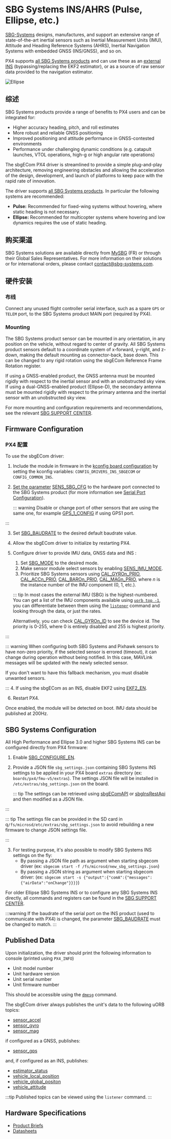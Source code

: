 # SBG Systems INS/AHRS (Pulse, Ellipse, etc.)

[SBG-Systems](https://www.sbg-systems.com/) designs, manufactures, and support an extensive range of state-of-the-art inertial sensors such as Inertial Measurement Units (IMU), Attitude and Heading Reference Systems (AHRS), Inertial Navigation Systems with embedded GNSS (INS/GNSS), and so on.

PX4 supports [all SBG Systems products](https://www.sbg-systems.com/products/) and can use these as an [external INS](../sensor/inertial_navigation_systems.md) (bypassing/replacing the EKF2 estimator), or as a source of raw sensor data provided to the navigation estimator.

![Ellipse](../../assets/hardware/sensors/inertial/ellipse-inertial-navigation-system.png)

## 综述

SBG Systems products provide a range of benefits to PX4 users and can be integrated for:

- Higher accuracy heading, pitch, and roll estimates
- More robust and reliable GNSS positioning
- Improved positioning and attitude performance in GNSS-contested environments
- Performance under challenging dynamic conditions (e.g. catapult launches, VTOL operations, high-g or high angular rate operations)

The sbgECom PX4 driver is streamlined to provide a simple plug-and-play architecture, removing engineering obstacles and allowing the acceleration of the design, development, and launch of platforms to keep pace with the rapid rate of innovation.

The driver supports [all SBG Systems products](https://www.sbg-systems.com/products/).
In particular the following systems are recommended:

- **Pulse:** Recommended for fixed-wing systems without hovering, where static heading is not necessary.
- **Ellipse:** Recommended for multicopter systems where hovering and low dynamics requires the use of static heading.

## 购买渠道

SBG Systems solutions are available directly from [MySBG](https://my.sbg-systems.com) (FR) or through their Global Sales Representatives. For more information on their solutions or for international orders, please contact contact@sbg-systems.com.

## 硬件安装

### 布线

Connect any unused flight controller serial interface, such as a spare `GPS` or `TELEM` port, to the SBG Systems product MAIN port (required by PX4).

### Mounting

The SBG Systems product sensor can be mounted in any orientation, in any position on the vehicle, without regard to center of gravity.
All SBG Systems product sensors default to a coordinate system of x-forward, y-right, and z-down, making the default mounting as connector-back, base down.
This can be changed to any rigid rotation using the sbgECom Reference Frame Rotation register.

If using a GNSS-enabled product, the GNSS antenna must be mounted rigidly with respect to the inertial sensor and with an unobstructed sky view. If using a dual-GNSS-enabled product (Ellipse-D), the secondary antenna must be mounted rigidly with respect to the primary antenna and the inertial sensor with an unobstructed sky view.

For more mounting and configuration requirements and recommendations, see the relevant [SBG SUPPORT CENTER](https://support.sbg-systems.com/sc).

## Firmware Configuration

### PX4 配置

To use the sbgECom driver:

1. Include the module in firmware in the [kconfig board configuration](../hardware/porting_guide_config.md#px4-board-configuration-kconfig) by setting the kconfig variables: `CONFIG_DRIVERS_INS_SBGECOM` or `CONFIG_COMMON_INS`.

2. [Set the parameter](../advanced_config/parameters.md) [SENS_SBG_CFG](../advanced_config/parameter_reference.md#SENS_SBG_CFG) to the hardware port connected to the SBG Systems product (for more information see [Serial Port Configuration](../peripherals/serial_configuration.md)).

   ::: warning
   Disable or change port of other sensors that are using the same one, for example [GPS_1_CONFIG](../advanced_config/parameter_reference.md#GPS_1_CONFIG) if using GPS1 port.

:::

3. Set [SBG_BAUDRATE](../advanced_config/parameter_reference.md#SBG_BAUDRATE) to the desired default baudrate value.

4. Allow the sbgECom driver to initialize by restarting PX4.

5. Configure driver to provide IMU data, GNSS data and INS :

   1. Set [SBG_MODE](../advanced_config/parameter_reference.md#SBG_MODE) to the desired mode.
   2. Make sensor module select sensors by enabling [SENS_IMU_MODE](../advanced_config/parameter_reference.md#SENS_IMU_MODE).
   3. Prioritize SBG Systems sensors using [CAL_GYROn_PRIO](../advanced_config/parameter_reference.md#CAL_GYRO0_PRIO), [CAL_ACCn_PRIO](../advanced_config/parameter_reference.md#CAL_ACC0_PRIO), [CAL_BAROn_PRIO](../advanced_config/parameter_reference.md#CAL_BARO0_PRIO), [CAL_MAGn_PRIO](../advanced_config/parameter_reference.md#CAL_MAG0_PRIO), where _n_ is the instance number of the IMU component (0, 1, etc.).

   ::: tip
   In most cases the external IMU (SBG) is the highest-numbered.
   You can get a list of the IMU components available using [`uorb top -1`](../middleware/uorb.md#uorb-top-command), you can differentiate between them using the [`listener`](../modules/modules_command.md#listener) command and looking through the data, or just the rates.

   Alternatively, you can check [CAL_GYROn_ID](../advanced_config/parameter_reference.md#CAL_GYRO0_ID) to see the device id.
   The priority is 0-255, where 0 is entirely disabled and 255 is highest priority.

:::

   ::: warning
   When configuring both SBG Systems and Pixhawk sensors to have non-zero priority, if the selected sensor is errored (timeout), it can change during operation without being notified.
   In this case, MAVLink messages will be updated with the newly selected sensor.

   If you don't want to have this fallback mechanism, you must disable unwanted sensors.

:::
   4. If using the sbgECom as an INS, disable EKF2 using [EKF2_EN](../advanced_config/parameter_reference.md#EKF2_EN).

6. Restart PX4.

Once enabled, the module will be detected on boot.
IMU data should be published at 200Hz.

## SBG Systems Configuration

All High Performance and Ellipse 3.0 and higher SBG Systems INS can be configured directly from PX4 firmware:

1. Enable [SBG_CONFIGURE_EN](../advanced_config/parameter_reference.md#SBG_CONFIGURE_EN).

2. Provide a JSON file `sbg_settings.json` containing SBG Systems INS settings to be applied in your PX4 board `extras` directory (ex: `boards/px4/fmu-v5/extras`). The settings JSON file will be installed in `/etc/extras/sbg_settings.json` on the board.

   ::: tip
   The settings can be retrieved using [sbgEComAPI](https://github.com/SBG-Systems/sbgECom/tree/main/tools/sbgEComApi) or [sbgInsRestApi](https://developer.sbg-systems.com/sbgInsRestApi/1.3/#tag/Settings) and then modified as a JSON file.

:::

   ::: tip
   The settings file can be provided in the SD card in q`/fs/microsd/etc/extras/sbg_settings.json` to avoid rebuilding a new firmware to change JSON settings file.

:::

3. For testing purpose, it's also possible to modify SBG Systems INS settings on the fly:
   - By passing a JSON file path as argument when starting sbgecom driver (ex: `sbgecom start -f /fs/microsd/new_sbg_settings.json`)
   - By passing a JSON string as argument when starting sbgecom driver: (ex: `sbgecom start -s {"output":{"comA":{"messages":{"airData":"onChange"}}}}`)

For older Ellipse SBG Systems INS or to configure any SBG Systems INS directly, all commands and registers can be found in the [SBG SUPPORT CENTER](https://support.sbg-systems.com/sc).

:::warning
If the baudrate of the serial port on the INS product (used to communicate with PX4) is changed, the parameter [SBG_BAUDRATE](../advanced_config/parameter_reference.md#SBG_BAUDRATE) must be changed to match.
:::

## Published Data

Upon initialization, the driver should print the following information to console (printed using `PX4_INFO`)

- Unit model number
- Unit hardware version
- Unit serial number
- Unit firmware number

This should be accessible using the [`dmesg`](../modules/modules_system.md#dmesg) command.

The sbgECom driver always publishes the unit's data to the following uORB topics:

- [sensor_accel](../msg_docs/SensorAccel.md)
- [sensor_gyro](../msg_docs/SensorGyro.md)
- [sensor_mag](../msg_docs/SensorMag.md)

if configured as a GNSS, publishes:

- [sensor_gps](../msg_docs/SensorGps.md)

and, if configured as an INS, publishes:

- [estimator_status](../msg_docs/EstimatorStatus.md)
- [vehicle_local_position](../msg_docs/VehicleLocalPosition.md)
- [vehicle_global_positon](../msg_docs/VehicleGlobalPosition.md)
- [vehicle_attitude](../msg_docs/VehicleAttitude.md)

:::tip
Published topics can be viewed using the `listener` command.
:::

## Hardware Specifications

- [Product Briefs](https://www.sbg-systems.com/products/)
- [Datasheets](https://www.sbg-systems.com/contact/#products)
